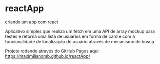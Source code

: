 # reactApp
criando um app com react
 
 
 Aplicativo simples que realiza um fetch em uma API de array mockup para testes e retorna uma lista de usuarios em forma de card e com a funcionalidade de localização de usuário através de mecanismo de busca.

Projeto rodando através do GitHub Pages aqui: https://maximilianomb.github.io/reactApp/
